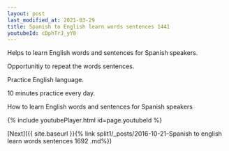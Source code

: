 ```yaml
---
layout: post
last_modified_at: 2021-03-29
title: Spanish to English learn words sentences 1441 
youtubeId: cDphTrJ_yY8
---
```

 
 
Helps to learn English words and sentences for Spanish speakers.

Opportunitiy to repeat the words sentences. 

Practice English language. 
 
10 minutes practice every day. 
 
How to learn English words and sentences for Spanish speakers 
 
{% include youtubePlayer.html id=page.youtubeId %}
 
 
[Next]({{ site.baseurl }}{% link  split1/_posts/2016-10-21-Spanish to english learn words sentences 1692 .md%})
 
